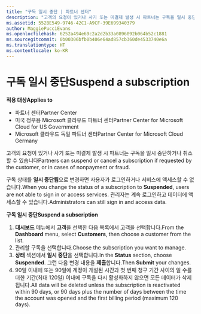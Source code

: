 ```yaml
---
title: "구독 일시 중단 | 파트너 센터"
description: "고객의 요청이 있거나 사기 또는 미결제 발생 시 파트너는 구독을 일시 중단하거나 취소할 수 있습니다."
ms.assetid: 552BE549-9746-42C1-A9CF-39E699340379
author: MaggiePucciEvans
ms.openlocfilehash: 6252a494e69c2a2d2b33a0896092b064b52c1881
ms.sourcegitcommit: 0b00306bfb0b406e64ad857cb360de4533740e6a
ms.translationtype: HT
ms.contentlocale: ko-KR
---
```

# <a name="suspend-a-subscription"></a><span data-ttu-id="0fd01-103">구독 일시 중단</span><span class="sxs-lookup"><span data-stu-id="0fd01-103">Suspend a subscription</span></span>

**<span data-ttu-id="0fd01-104">적용 대상</span><span class="sxs-lookup"><span data-stu-id="0fd01-104">Applies to</span></span>**

-  <span data-ttu-id="0fd01-105">파트너 센터</span><span class="sxs-lookup"><span data-stu-id="0fd01-105">Partner Center</span></span>
-  <span data-ttu-id="0fd01-106">미국 정부용 Microsoft 클라우드 파트너 센터</span><span class="sxs-lookup"><span data-stu-id="0fd01-106">Partner Center for Microsoft Cloud for US Government</span></span>
-  <span data-ttu-id="0fd01-107">Microsoft 클라우드 독일 파트너 센터</span><span class="sxs-lookup"><span data-stu-id="0fd01-107">Partner Center for Microsoft Cloud Germany</span></span>

<span data-ttu-id="0fd01-108">고객의 요청이 있거나 사기 또는 미결제 발생 시 파트너는 구독을 일시 중단하거나 취소할 수 있습니다</span><span class="sxs-lookup"><span data-stu-id="0fd01-108">Partners can suspend or cancel a subscription if requested by the customer, or in cases of nonpayment or fraud.</span></span>

<span data-ttu-id="0fd01-109">구독 상태를 **일시 중단됨**으로 변경하면 사용자가 로그인하거나 서비스에 액세스할 수 없습니다.</span><span class="sxs-lookup"><span data-stu-id="0fd01-109">When you change the status of a subscription to **Suspended**, users are not able to sign in or access services.</span></span> <span data-ttu-id="0fd01-110">관리자는 계속 로그인하고 데이터에 액세스할 수 있습니다.</span><span class="sxs-lookup"><span data-stu-id="0fd01-110">Administrators can still sign in and access data.</span></span>

**<span data-ttu-id="0fd01-111">구독 일시 중단</span><span class="sxs-lookup"><span data-stu-id="0fd01-111">Suspend a subscription</span></span>**

1.  <span data-ttu-id="0fd01-112">**대시보드** 메뉴에서 **고객**을 선택한 다음 목록에서 고객을 선택합니다.</span><span class="sxs-lookup"><span data-stu-id="0fd01-112">From the **Dashboard** menu, select **Customers**, then choose a customer from the list.</span></span>
2.  <span data-ttu-id="0fd01-113">관리할 구독을 선택합니다.</span><span class="sxs-lookup"><span data-stu-id="0fd01-113">Choose the subscription you want to manage.</span></span>
3.  <span data-ttu-id="0fd01-114">**상태** 섹션에서 **일시 중단**을 선택합니다.</span><span class="sxs-lookup"><span data-stu-id="0fd01-114">In the **Status** section, choose **Suspended**.</span></span> <span data-ttu-id="0fd01-115">그런 다음 변경 내용을 **제출**합니다.</span><span class="sxs-lookup"><span data-stu-id="0fd01-115">Then **Submit** your changes.</span></span>
4.  <span data-ttu-id="0fd01-116">90일 이내에 또는 90일에 계정이 개설된 시간과 첫 번째 청구 기간 사이의 일 수를 더한 기간(최대 120일) 이내에 구독을 다시 활성화하지 않으면 모든 데이터가 삭제됩니다.</span><span class="sxs-lookup"><span data-stu-id="0fd01-116">All data will be deleted unless the subscription is reactivated within 90 days, or 90 days plus the number of days between the time the account was opened and the first billing period (maximum 120 days).</span></span>

